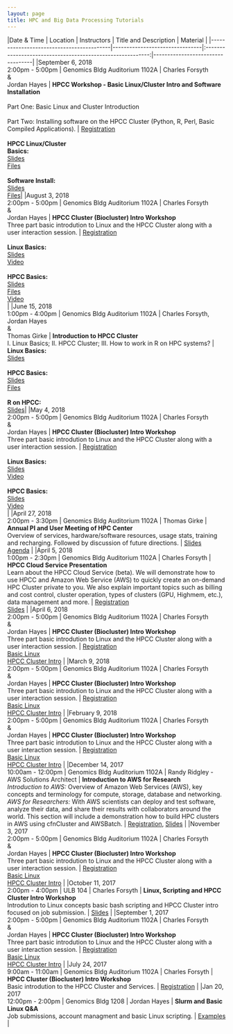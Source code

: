 ```yaml
---
layout: page
title: HPC and Big Data Processing Tutorials
---
```


|Date &amp; Time                           | Location                       | Instructors                                                | Title and Description | Material |
|------------------------------------------|--------------------------------|:----------------------------------------------------------:|----------------------------------|
|September 6, 2018 <br/> 2:00pm - 5:00pm   | Genomics Bldg Auditorium 1102A | Charles Forsyth <br/>&amp;<br/> Jordan Hayes               | **HPCC Workshop - Basic Linux/Cluster Intro and Software Installation**<br/><br/>Part One: Basic Linux and Cluster Introduction <br/><br/>Part Two: Installing software on the HPCC Cluster (Python, R, Perl, Basic Compiled Applications).                                                                                                                                                                                                             | [Registration](https://goo.gl/forms/JywvCQgorqqOAkJx2)<br/><br/>__HPCC Linux/Cluster <br/>Basics:__<br/>[Slides](https://docs.google.com/presentation/d/1piqZA7HdMdXFQEvOnORKuMFm77Av8iaaGQycPIlCCJc/edit?usp=sharing)<br>[Files](https://github.com/ucr-hpcc/hpcc_intro_files.git)<br/><br/>__Software Install:__<br/>[Slides](https://goo.gl/cnebQj)<br/>[Files](https://cluster.hpcc.ucr.edu/~jhayes/workshop/files/installs/)|
|August 3, 2018 <br/> 2:00pm - 5:00pm      | Genomics Bldg Auditorium 1102A | Charles Forsyth <br/>&amp;<br/> Jordan Hayes               | **HPCC Cluster (Biocluster) Intro Workshop**<br/>Three part basic introdution to Linux and the HPCC Cluster along with a user interaction session.                                                                                                                                                                                                                                                                                                      | [Registration](https://goo.gl/forms/2SW2ci0kbNHF0FHL2)<br/><br/>__Linux Basics:__<br/>[Slides](https://docs.google.com/presentation/d/10k9-axi39LwV-4hw0L59Qrxrg0pOQVSelkvrDraY7N0/edit?usp=sharing)<br/>[Video](http://biocluster.ucr.edu/~jhayes/zoom/basic-linux.mp4)<br/><br/>__HPCC Basics:__<br/>[Slides](https://docs.google.com/presentation/d/1piqZA7HdMdXFQEvOnORKuMFm77Av8iaaGQycPIlCCJc/edit?usp=sharing)<br>[Files](https://github.com/ucr-hpcc/hpcc_intro_files.git)<br/>[Video](http://biocluster.ucr.edu/~forsythc/zoom/HPCC-Intro.mp4)<br/>|
|June 15, 2018 <br/> 1:00pm - 4:00pm       | Genomics Bldg Auditorium 1102A | Charles Forsyth, Jordan Hayes <br/>&amp;<br/> Thomas Girke | **Introduction to HPCC Cluster**<br/>I. Linux Basics; II. HPCC Cluster; III. How to work in R on HPC systems?                                                                                                                                                                                                                                                                                                                             | __Linux Basics:__<br/>[Slides](https://docs.google.com/presentation/d/10k9-axi39LwV-4hw0L59Qrxrg0pOQVSelkvrDraY7N0/edit?usp=sharing)<br><br>__HPCC Basics:__<br/>[Slides](https://docs.google.com/presentation/d/1piqZA7HdMdXFQEvOnORKuMFm77Av8iaaGQycPIlCCJc/edit?usp=sharing)<br>[Files](https://github.com/ucr-hpcc/hpcc_intro_files.git)<br><br>__R on HPCC:__<br/>[Slides](https://docs.google.com/presentation/d/13ln-b0qqOr3seXqZwTod_DMOd_8p6Z6tC6FXC9hkO_o/edit?usp=sharing)|
|May 4, 2018 <br/> 2:00pm - 5:00pm         | Genomics Bldg Auditorium 1102A | Charles Forsyth <br/>&amp;<br/> Jordan Hayes               | **HPCC Cluster (Biocluster) Intro Workshop**<br/>Three part basic introdution to Linux and the HPCC Cluster along with a user interaction session.                                                                                                                                                                                                                                                                                                      | [Registration](https://goo.gl/forms/lBOVPF3tuL8HmZ9Z2)<br/><br/>__Linux Basics:__<br/>[Slides](https://docs.google.com/presentation/d/10k9-axi39LwV-4hw0L59Qrxrg0pOQVSelkvrDraY7N0/edit?usp=sharing)<br/>[Video](http://biocluster.ucr.edu/~jhayes/zoom/basic-linux.mp4)<br/><br/>__HPCC Basics:__<br/>[Slides](https://docs.google.com/presentation/d/1piqZA7HdMdXFQEvOnORKuMFm77Av8iaaGQycPIlCCJc/edit?usp=sharing)<br/>[Video](http://biocluster.ucr.edu/~forsythc/zoom/HPCC-Intro.mp4)<br/>|
|April 27, 2018 <br/> 2:00pm - 3:30pm      | Genomics Bldg Auditorium 1102A | Thomas Girke                                               | **Annual PI and User Meeting of HPC Center**<br/> Overview of services, hardware/software resources, usage stats, training and recharging. Followed by discussion of future directions.                                                                                                                                                                                                                                                                 | [Slides](https://docs.google.com/presentation/d/1KXqfZo63vqYkoIad6MWMcAhoofJT36awSWVA5116qnk/edit?usp=sharing) <br/> [Agenda](https://goo.gl/Ec7cBH)                                                                                                                                                                                                                                                                 |
|April 5, 2018 <br/> 1:00pm - 2:30pm       | Genomics Bldg Auditorium 1102A | Charles Forsyth                                            | **HPCC Cloud Service Presentation**<br/>Learn about the HPCC Cloud Service (beta). We will demonstrate how to use HPCC and Amazon Web Service (AWS) to quickly create an on-demand HPC Cluster private to you. We also explain important topics such as billing and cost control, cluster operation, types of clusters (GPU, Highmem, etc.), data management and more.                                                                                  | [Registration](https://goo.gl/forms/iw72DQ1MbbZf6Wqg2)<br/>[Slides](https://docs.google.com/presentation/d/1zxqFl7WKrGvJ3M-ZYjFbHvdyFJlTDvzBGBAmImMK4kk/edit?usp=sharing)                                                                                                                                                                                                                                            |
|April 6, 2018 <br/> 2:00pm - 5:00pm       | Genomics Bldg Auditorium 1102A | Charles Forsyth <br/>&amp;<br/> Jordan Hayes               | **HPCC Cluster (Biocluster) Intro Workshop**<br/>Three part basic introdution to Linux and the HPCC Cluster along with a user interaction session.                                                                                                                                                                                                                                                                                                      | [Registration](https://goo.gl/forms/x2Xn7zCmgY91UjKJ2)<br/>[Basic Linux](https://docs.google.com/presentation/d/10k9-axi39LwV-4hw0L59Qrxrg0pOQVSelkvrDraY7N0/edit?usp=sharing)<br/>[HPCC Cluster Intro](https://docs.google.com/presentation/d/1piqZA7HdMdXFQEvOnORKuMFm77Av8iaaGQycPIlCCJc/edit?usp=sharing)                                                                                                        |
|March 9, 2018 <br/> 2:00pm - 5:00pm       | Genomics Bldg Auditorium 1102A | Charles Forsyth <br/>&amp;<br/> Jordan Hayes               | **HPCC Cluster (Biocluster) Intro Workshop**<br/>Three part basic introdution to Linux and the HPCC Cluster along with a user interaction session.                                                                                                                                                                                                                                                                                                      | [Registration](https://goo.gl/forms/fRzK7XATv4oopqQ33)<br/>[Basic Linux](https://docs.google.com/presentation/d/10k9-axi39LwV-4hw0L59Qrxrg0pOQVSelkvrDraY7N0/edit?usp=sharing)<br/>[HPCC Cluster Intro](https://docs.google.com/presentation/d/1piqZA7HdMdXFQEvOnORKuMFm77Av8iaaGQycPIlCCJc/edit?usp=sharing)                                                                                                        |
|February 9, 2018 <br/> 2:00pm - 5:00pm    | Genomics Bldg Auditorium 1102A | Charles Forsyth <br/>&amp;<br/> Jordan Hayes               | **HPCC Cluster (Biocluster) Intro Workshop**<br/>Three part basic introdution to Linux and the HPCC Cluster along with a user interaction session.                                                                                                                                                                                                                                                                                                      | [Registration](https://goo.gl/forms/g99b1uZDoIIdtENE3)<br/>[Basic Linux](https://docs.google.com/presentation/d/10k9-axi39LwV-4hw0L59Qrxrg0pOQVSelkvrDraY7N0/edit?usp=sharing)<br/>[HPCC Cluster Intro](https://docs.google.com/presentation/d/1piqZA7HdMdXFQEvOnORKuMFm77Av8iaaGQycPIlCCJc/edit?usp=sharing)                                                                                                        |
|December 14, 2017 <br/> 10:00am - 12:00pm | Genomics Bldg Auditorium 1102A | Randy Ridgley - AWS Solutions Architect                    | **Introduction to AWS for Research**<br/> _Introduction to AWS:_ Overview of Amazon Web Services (AWS), key concepts and terminology for compute, storage, database and networking. _AWS for Researchers:_ With AWS scientists can deploy and test software, analyze their data, and share their results with collaborators around the world. This section will include a demonstration how to build HPC clusters in AWS using cfnCluster and AWSBatch. | [Registration](https://goo.gl/forms/zXjDJ4mNYYVib0S32), [Slides](https://s3-us-west-2.amazonaws.com/uci-hpc/HPC+Tech+Deep+Dive.pdf)                                                                                                                                                                                                                                                                                  |
|November 3, 2017 <br/> 2:00pm - 5:00pm    | Genomics Bldg Auditorium 1102A | Charles Forsyth <br/>&amp;<br/> Jordan Hayes               | **HPCC Cluster (Biocluster) Intro Workshop**<br/>Three part basic introdution to Linux and the HPCC Cluster along with a user interaction session.                                                                                                                                                                                                                                                                                                      | [Registration](https://goo.gl/forms/Nv3aNIWKeNVtmMFz1)<br/>[Basic Linux](https://docs.google.com/presentation/d/10k9-axi39LwV-4hw0L59Qrxrg0pOQVSelkvrDraY7N0/edit?usp=sharing)<br/>[HPCC Cluster Intro](https://docs.google.com/presentation/d/1piqZA7HdMdXFQEvOnORKuMFm77Av8iaaGQycPIlCCJc/edit?usp=sharing)                                                                                                        |
|October 11, 2017 <br/> 2:00pm - 4:00pm    | ULB 104                        | Charles Forsyth                                            | **Linux, Scripting and HPCC Cluster Intro Workshop**<br/>Introdution to Linux concepts basic bash scripting and HPCC Cluster intro focused on job submission.                                                                                                                                                                                                                                                                                           | [Slides](https://goo.gl/J61mhy)                                                                                                                                                                                                                                                                                                                                                                                      |
|September 1, 2017 <br/> 2:00pm - 5:00pm   | Genomics Bldg Auditorium 1102A | Charles Forsyth <br/>&amp;<br/> Jordan Hayes               | **HPCC Cluster (Biocluster) Intro Workshop**<br/>Three part basic introdution to Linux and the HPCC Cluster along with a user interaction session.                                                                                                                                                                                                                                                                                                      | [Registration](https://goo.gl/forms/Nv3aNIWKeNVtmMFz1)<br/>[Basic Linux](https://docs.google.com/presentation/d/10k9-axi39LwV-4hw0L59Qrxrg0pOQVSelkvrDraY7N0/edit?usp=sharing)<br/>[HPCC Cluster Intro](https://docs.google.com/presentation/d/1piqZA7HdMdXFQEvOnORKuMFm77Av8iaaGQycPIlCCJc/edit?usp=sharing)                                                                                                        |
|July 24, 2017 <br/> 9:00am - 11:00am      | Genomics Bldg Auditorium 1102A | Charles Forsyth                                            | **HPCC Cluster (Biocluster) Intro Workshop**<br/>Basic introdution to the HPCC Cluster and Services.                                                                                                                                                                                                                                                                                                                                                    | [Registration](https://goo.gl/forms/F71zGycJSwgWOggg2)                                                                                                                                                                                                                                                                                                                                                               |
|Jan 20, 2017 <br/> 12:00pm - 2:00pm       | Genomics Bldg 1208             | Jordan Hayes                                               | **Slurm and Basic Linux Q&A**<br/>Job submissions, account managment and basic Linux scripting.                                                                                                                                                                                                                                                                                                                                                         | [Examples](http://biocluster.ucr.edu/~jhayes/slurm/examples/)                                                                                                                                                                                                                                                                                                                                                        |

